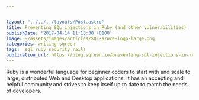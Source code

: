 ```yaml
---


layout: "../../../layouts/Post.astro"
title: Preventing SQL injections in Ruby (and other vulnerabilities)
publishDate: '2017-04-14 11:13:30 +0100'
image: ~/assets/images/articles/SQL-azure-logo-large.png
categories: writing sqreen
tags:  sql ruby security rails
publication_url: https://blog.sqreen.io/preventing-sql-injections-in-ruby/
---
```


Ruby is a wonderful language for beginner coders to start with and scale to large, distributed Web and Desktop applications. It has an accepting and helpful community and strives to keep itself up to date to match the needs of developers.
